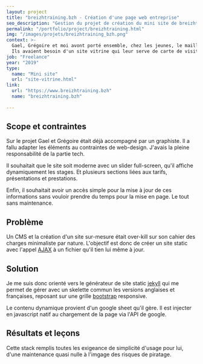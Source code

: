 ```yaml
---
layout: project
title: "breizhtraining.bzh - Création d'une page web entreprise"
seo_description: "Gestion du projet de création du mini site de breizhtraining. Développement front-end javascript et intégration avec jekyll."
permalink: "/portfolio/project/breizhtraining.html"
img: "/images/projets/breizhtraining_bzh.png"
context: >-
  Gael, Grégoire et moi avont porté ensemble, chez les jeunes, le maillot de la sélection Bretonne de cyclisme. Lorsqu'ils m'ont parlé de leur nouveau projet et de leur besoin de visiblité en ligne, j'avais vraiment envie de les aider.
  Ils avaient besoin d'un site vitrine qui leur serve de carte de visite et de relai commercial. 
job: "Freelance"
year: "2019"
type: 
  name: "Mini site"
  url: "site-vitrine.html"
link:
  url: "https://www.breizhtraining.bzh"
  name: "breizhtraining.bzh"
  
---
```

<!--1. Scope et contraintes-->
## Scope et contraintes

Sur le projet Gael et Grégoire était déjà accompagné par un graphiste. Il a fallu adapter les éléments au contraintes de web-design. J'avais la pleine responsabilité de la partie tech.

Il souhaitait que le site soit moderne avec un slider full-screen, qu'il affiche dynamiquement les stages. Et plusieurs sections liées aux tarifs, présentations et prestations.

Enfin, il souhaitait avoir un accès simple pour la mise à jour de ces informations sans vouloir prendre du temps pour la mise en page. Le tout sans maintenance.

<!--2. Problème-->
## Problème

Un CMS et la création d'un site sur-mesure était over-kill sur son cahier des charges minimaliste par nature. L'objectif est donc de créer un site static avec l'appel [AJAX](https://developer.mozilla.org/fr/docs/Web/Guide/AJAX) à un fichier qu'il tien lui même à jour.

<!--3. Solutions et choix technique-->
## Solution

Je me suis donc orienté vers le générateur de site static [jekyll](https://jekyllrb.com/) qui me permet de gérer avec un skelette commun les versions anglaises et françaises, reposant sur une grille [bootstrap](https://getbootstrap.com/) responsive.

Le contenu dynamique provient d'un google sheet qu'il gère. Il est injecter en javascript natif au chargement de la page via l'API de google.

<!--4. Résultats et leçons-->
## Résultats et leçons

Cette stack remplis toutes les exigeance de simplicité d'usage pour lui, d'une maintenance quasi nulle à l'imgage des risques de piratage.
